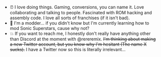 - ⏰ I love doing things. Gaming, conversions, you can name it. Love collaborating and talking to people. Fascinated with ROM hacking and assembly code. I love all sorts of franchises (if it isn't bad).
- 🐑 I'm a modder... if you didn't know but I'm currently learning how to mod Sonic Superstars, cause why not?
- 💥 If you want to reach me, I honestly don't really have anything other than Discord at the moment with @rereremix. ~~I'm thinking about making a new Twitter account, but you know why I'm hesitant (The name X sucks).~~ I have a Twitter now so this is literally irrelevant...

<!---
AbdirahmanSP/AbdirahmanSP is a ✨ special ✨ repository because its `README.md` (this file) appears on your GitHub profile.
You can click the Preview link to take a look at your changes.
--->
